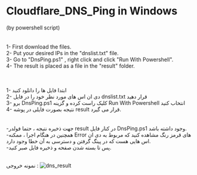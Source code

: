 # Cloudflare_DNS_Ping in Windows
(by powershell script)
<br />
<br />
<br />
1- First download the files.<br />
2- Put your desired IPs in the "dnslist.txt" file.<br />
3- Go to "DnsPing.ps1" , right click and click "Run With Powershell".<br />
4- The result is placed as a file in the "result" folder.<br />
<br />
<br />

1- ابتدا فایل ها را دانلود کنید<br />
2- دی ان اس های مورد نظر خود را در فایل dnslist.txt قرار دهید<br />
3- برو DnsPing.ps1 کلیک راست کرده و گزینه Run With Powershell انتخاب کنید<br />
4- نتیجه بصورت فایلی در پوشه result قرار می گیرد.<br />
<br />
<br />
-جهت ذخیره نتیجه ، حتما فولدر result در کنار فایل DnsPing.ps1 وجود داشته باشد.<br />
-همچنین در هنگام اجرا ، ممکنه Error های قرمز رنگ مشاهده کنید که مربوط به دی ان اس هایی هست که در پینگ گرفتن و دسترسی به آن خطا وجود دارد. <br />
-پس تا بسته شدن صفحه و ذخیره فایل صبر کنید.
<br />
<br />

نمونه خروجی : 
![dns_result](https://user-images.githubusercontent.com/122292323/219879896-a891331b-4c7d-48fd-aef3-d3b6f67058de.jpg)
<br />
<br />
